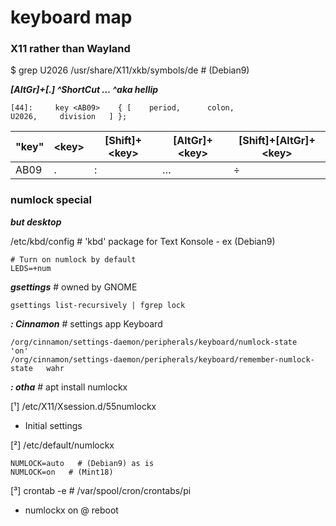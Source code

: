 # keyboard map

### X11 rather than Wayland

$ grep U2026 /usr/share/X11/xkb/symbols/de   # (Debian9)

_**[AltGr]+[.] ^ShortCut … ^aka hellip**_

```
[44]:     key <AB09>	{ [    period,      colon,                U2026,     division 	] };
```

|"key" |\<key\> |[Shift]+\<key\> |[AltGr]+\<key\> |[Shift]+[AltGr]+\<key\> |
|--- |-- |-- |-- |-- |
|AB09 |. |: |… |÷ |


### numlock special

_**but desktop**_

/etc/kbd/config   # 'kbd' package for Text Konsole - ex (Debian9)

	# Turn on numlock by default
	LEDS=+num


_**gsettings**_   # owned by GNOME

    gsettings list-recursively | fgrep lock


_**: Cinnamon**_   # settings app Keyboard

    /org/cinnamon/settings-daemon/peripherals/keyboard/numlock-state		'on'  
    /org/cinnamon/settings-daemon/peripherals/keyboard/remember-numlock-state	wahr  


_**: otha**_   # apt install numlockx

[¹] /etc/X11/Xsession.d/55numlockx

- Initial settings


[²] /etc/default/numlockx

	NUMLOCK=auto   # (Debian9) as is
	NUMLOCK=on   # (Mint18)


[³] crontab -e   # /var/spool/cron/crontabs/pi

- numlockx on @ reboot
